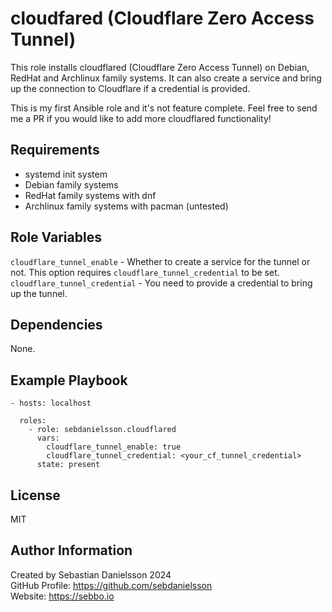 # cloudfared (Cloudflare Zero Access Tunnel)

This role installs cloudflared (Cloudflare Zero Access Tunnel) on Debian, RedHat and Archlinux family systems. It can also create a service and bring up the connection to Cloudflare if a credential is provided.

This is my first Ansible role and it's not feature complete. Feel free to send me a PR if you would like to add more cloudflared functionality!

## Requirements

- systemd init system
- Debian family systems
- RedHat family systems with dnf
- Archlinux family systems with pacman (untested)

## Role Variables

`cloudflare_tunnel_enable` - Whether to create a service for the tunnel or not. This option requires `cloudflare_tunnel_credential` to be set.
`cloudflare_tunnel_credential` - You need to provide a credential to bring up the tunnel.

## Dependencies

None.

## Example Playbook

    - hosts: localhost

      roles:
        - role: sebdanielsson.cloudflared
          vars:
            cloudflare_tunnel_enable: true
            cloudflare_tunnel_credential: <your_cf_tunnel_credential>
          state: present

## License

MIT

## Author Information

Created by Sebastian Danielsson 2024  
GitHub Profile: <https://github.com/sebdanielsson>  
Website: <https://sebbo.io>
